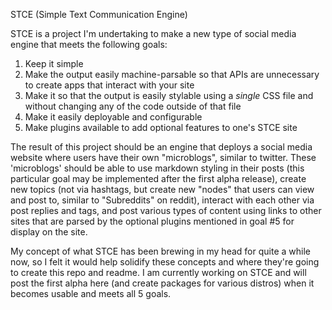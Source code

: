 STCE (Simple Text Communication Engine)

STCE is a project I'm undertaking to make a new type of social media engine that meets the following goals:

1. Keep it simple
2. Make the output easily machine-parsable so that APIs are unnecessary to create apps that interact with your site
3. Make it so that the output is easily stylable using a *single* CSS file and without changing any of the code outside of that file 
4. Make it easily deployable and configurable
5. Make plugins available to add optional features to one's STCE site

The result of this project should be an engine that deploys a social media website where users have their own "microblogs", similar to twitter.  These 'microblogs' should be able to use markdown styling in their posts (this particular goal may be implemented after the first alpha release), create new topics (not via hashtags, but create new "nodes" that users can view and post to, similar to "Subreddits" on reddit), interact with each other via post replies and tags, and post various types of content using links to other sites that are parsed by the optional plugins mentioned in goal #5 for display on the site.  

My concept of what STCE has been brewing in my head for quite a while now, so I felt it would help solidify these concepts and where they're going to create this repo and readme.  I am currently working on STCE and will post the first alpha here (and create packages for various distros) when it becomes usable and meets all 5 goals.  
